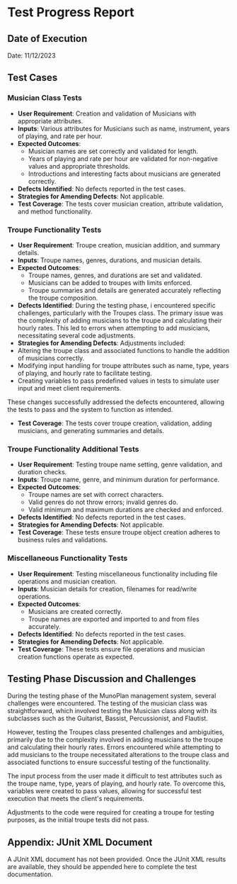 # Test Progress Report

## Date of Execution

Date: 11/12/2023

## Test Cases

### Musician Class Tests

- **User Requirement**: Creation and validation of Musicians with appropriate attributes.
- **Inputs**: Various attributes for Musicians such as name, instrument, years of playing, and rate per hour.
- **Expected Outcomes**:
  - Musician names are set correctly and validated for length.
  - Years of playing and rate per hour are validated for non-negative values and appropriate thresholds.
  - Introductions and interesting facts about musicians are generated correctly.
- **Defects Identified**: No defects reported in the test cases.
- **Strategies for Amending Defects**: Not applicable.
- **Test Coverage**: The tests cover musician creation, attribute validation, and method functionality.

### Troupe Functionality Tests

- **User Requirement**: Troupe creation, musician addition, and summary details.
- **Inputs**: Troupe names, genres, durations, and musician details.
- **Expected Outcomes**:
  - Troupe names, genres, and durations are set and validated.
  - Musicians can be added to troupes with limits enforced.
  - Troupe summaries and details are generated accurately reflecting the troupe composition.
- **Defects Identified**: During the testing phase, i encountered specific challenges, particularly with the Troupes class. The primary issue was the complexity of adding musicians to the troupe and calculating their hourly rates. This led to errors when attempting to add musicians, necessitating several code adjustments.
- **Strategies for Amending Defects**: Adjustments included:
- Altering the troupe class and associated functions to handle the addition of musicians correctly.
- Modifying input handling for troupe attributes such as name, type, years of playing, and hourly rate to facilitate testing.
- Creating variables to pass predefined values in tests to simulate user input and meet client requirements.

These changes successfully addressed the defects encountered, allowing the tests to pass and the system to function as intended.
- **Test Coverage**: The tests cover troupe creation, validation, adding musicians, and generating summaries and details.

### Troupe Functionality Additional Tests

- **User Requirement**: Testing troupe name setting, genre validation, and duration checks.
- **Inputs**: Troupe name, genre, and minimum duration for performance.
- **Expected Outcomes**:
  - Troupe names are set with correct characters.
  - Valid genres do not throw errors; invalid genres do.
  - Valid minimum and maximum durations are checked and enforced.
- **Defects Identified**: No defects reported in the test cases.
- **Strategies for Amending Defects**: Not applicable.
- **Test Coverage**: These tests ensure troupe object creation adheres to business rules and validations.

### Miscellaneous Functionality Tests

- **User Requirement**: Testing miscellaneous functionality including file operations and musician creation.
- **Inputs**: Musician details for creation, filenames for read/write operations.
- **Expected Outcomes**:
  - Musicians are created correctly.
  - Troupe names are exported and imported to and from files accurately.
- **Defects Identified**: No defects reported in the test cases.
- **Strategies for Amending Defects**: Not applicable.
- **Test Coverage**: These tests ensure file operations and musician creation functions operate as expected.

## Testing Phase Discussion and Challenges

During the testing phase of the MunoPlan management system, several challenges were encountered. The testing of the musician class was straightforward, which involved testing the Musician class along with its subclasses such as the Guitarist, Bassist, Percussionist, and Flautist.

However, testing the Troupes class presented challenges and ambiguities, primarily due to the complexity involved in adding musicians to the troupe and calculating their hourly rates. Errors encountered while attempting to add musicians to the troupe necessitated alterations to the troupe class and associated functions to ensure successful testing of the functionality.

The input process from the user made it difficult to test attributes such as the troupe name, type, years of playing, and hourly rate. To overcome this, variables were created to pass values, allowing for successful test execution that meets the client's requirements.

Adjustments to the code were required for creating a troupe for testing purposes, as the initial troupe tests did not pass.

## Appendix: JUnit XML Document

A JUnit XML document has not been provided. Once the JUnit XML results are available, they should be appended here to complete the test documentation.